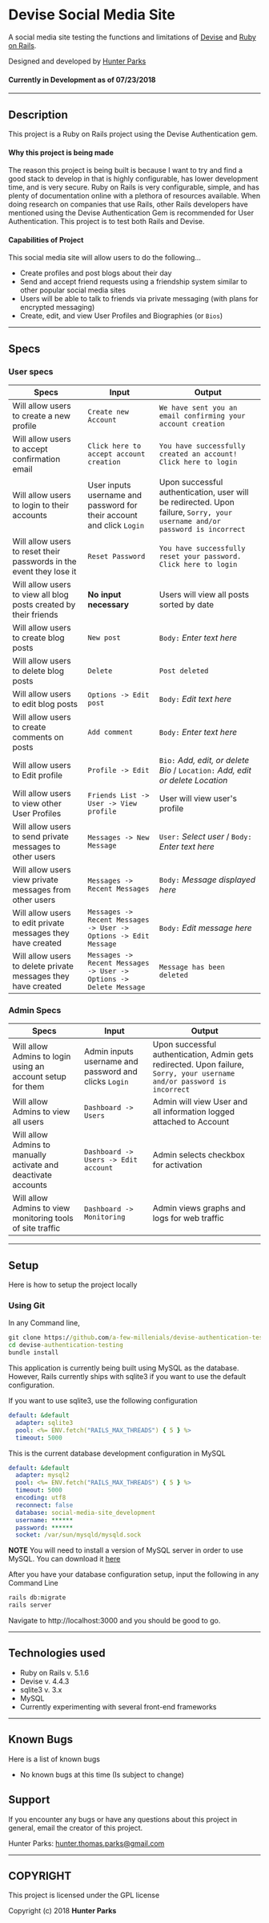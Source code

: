 # Devise Social Media Site
A social media site testing the functions and limitations of [Devise][1] and [Ruby on Rails](https://github.com/rails/rails). 

Designed and developed by [Hunter Parks][2]

#### Currently in Development as of 07/23/2018

***
## Description
This project is a Ruby on Rails project using the Devise Authentication gem.

#### Why this project is being made
The reason this project is being built is because I want to try and find a good stack to develop in that is highly configurable, has lower development time, and is very secure. Ruby on Rails is very configurable, simple, and has plenty of documentation online with a plethora of resources available. When doing research on companies that use Rails, other Rails developers have mentioned using the Devise Authentication Gem is recommended for User Authentication. This project is to test both Rails and Devise.

#### Capabilities of Project

This social media site will allow users to do the following...

* Create profiles and post blogs about their day
* Send and accept friend requests using a friendship system similar to other popular social media sites
* Users will be able to talk to friends via private messaging (with plans for encrypted messaging)
* Create, edit, and view User Profiles and Biographies (or `Bios`)

***
## Specs
### User specs
| Specs | Input | Output |
| ----- | ----- | ----- |
| Will allow users to create a new profile | `Create new Account` | `We have sent you an email confirming your account creation` |
| Will allow users to accept confirmation email | `Click here to accept account creation` | `You have successfully created an account! Click here to login` |
| Will allow users to login to their accounts | User inputs username and password for their account and click `Login` | Upon successful authentication, user will be redirected. Upon failure, `Sorry, your username and/or password is incorrect` | 
| Will allow users to reset their passwords in the event they lose it | `Reset Password` | `You have successfully reset your password. Click here to login` |
| Will allow users to view all blog posts created by their friends | **No input necessary** | Users will view all posts sorted by date |
| Will allow users to create blog posts | `New post` | `Body:` *Enter text here* |
| Will allow users to delete blog posts | `Delete` | `Post deleted` |
| Will allow users to edit blog posts | `Options -> Edit post` | `Body:` *Edit text here* |
| Will allow users to create comments on posts | `Add comment` | `Body:` *Enter text here* |
| Will allow users to Edit profile | `Profile -> Edit` | `Bio:` *Add, edit, or delete Bio* / `Location:` *Add, edit or delete Location* |
| Will allow users to view other User Profiles | `Friends List -> User -> View profile` | User will view user's profile |
| Will allow users to send private messages to other users | `Messages -> New Message` | `User:` *Select user* / `Body:` *Enter text here* |
| Will allow users view private messages from other users | `Messages -> Recent Messages` | `Body:` *Message displayed here* |
| Will allow users to edit private messages they have created | `Messages -> Recent Messages -> User -> Options -> Edit Message` | `Body:` *Edit message here* |
| Will allow users to delete private messages they have created | `Messages -> Recent Messages -> User -> Options -> Delete Message` | `Message has been deleted` | 

### Admin Specs
| Specs | Input | Output |
| ----- | ----- | ------ |
| Will allow Admins to login using an account setup for them | Admin inputs username and password and clicks `Login` | Upon successful authentication, Admin gets redirected. Upon failure, `Sorry, your username and/or password is incorrect` |
| Will allow Admins to view all users | `Dashboard -> Users` | Admin will view User and all information logged attached to Account |
| Will allow Admins to manually activate and deactivate accounts | `Dashboard -> Users -> Edit account` | Admin selects checkbox for activation |
| Will allow Admins to view monitoring tools of site traffic | `Dashboard -> Monitoring` | Admin views graphs and logs for web traffic |

***
## Setup
Here is how to setup the project locally

### Using Git
In any Command line, 
```cmd
git clone https://github.com/a-few-millenials/devise-authentication-testing.git
cd devise-authentication-testing
bundle install
```

This application is currently being built using MySQL as the database. However, Rails currently ships with sqlite3 if you want to use the default configuration.

If you want to use sqlite3, use the following configuration
```yml
default: &default
  adapter: sqlite3
  pool: <%= ENV.fetch("RAILS_MAX_THREADS") { 5 } %>
  timeout: 5000
```

This is the current database development configuration in MySQL
```yml
default: &default
  adapter: mysql2
  pool: <%= ENV.fetch("RAILS_MAX_THREADS") { 5 } %>
  timeout: 5000
  encoding: utf8
  reconnect: false
  database: social-media-site_development
  username: ******
  password: ******
  socket: /var/sun/mysqld/mysqld.sock
```
__**NOTE**__ You will need to install a version of MySQL server in order to use MySQL. You can download it [here](https://dev.mysql.com/downloads/mysql/)

After you have your database configuration setup, input the following in any Command Line
```cmd
rails db:migrate
rails server
```

Navigate to http://localhost:3000 and you should be good to go.
***
## Technologies used
* Ruby on Rails v. 5.1.6
* Devise v. 4.4.3
* sqlite3 v. 3.x
* MySQL
* Currently experimenting with several front-end frameworks

***
## Known Bugs
Here is a list of known bugs
* No known bugs at this time (Is subject to change)

## Support
If you encounter any bugs or have any questions about this project in general, email the creator of this project.

Hunter Parks: hunter.thomas.parks@gmail.com
***

## COPYRIGHT
This project is licensed under the GPL license

Copyright (c) 2018 **Hunter Parks**

[1]: https://github.com/plataformatec/devise
[2]: https://github.com/rails/rails
